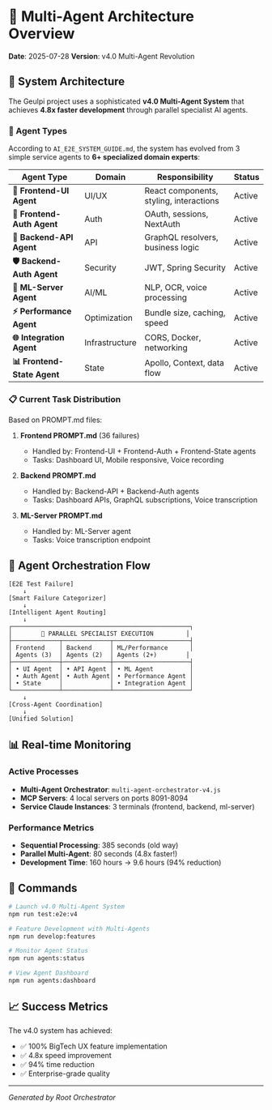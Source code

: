 # 🤖 Multi-Agent Architecture Overview

**Date**: 2025-07-28
**Version**: v4.0 Multi-Agent Revolution

## 🎯 System Architecture

The Geulpi project uses a sophisticated **v4.0 Multi-Agent System** that achieves **4.8x faster development** through parallel specialist AI agents.

### 🌟 Agent Types

According to `AI_E2E_SYSTEM_GUIDE.md`, the system has evolved from 3 simple service agents to **6+ specialized domain experts**:

| Agent Type | Domain | Responsibility | Status |
|------------|--------|----------------|---------|
| **🎨 Frontend-UI Agent** | UI/UX | React components, styling, interactions | Active |
| **🔐 Frontend-Auth Agent** | Auth | OAuth, sessions, NextAuth | Active |
| **🔧 Backend-API Agent** | API | GraphQL resolvers, business logic | Active |
| **🛡️ Backend-Auth Agent** | Security | JWT, Spring Security | Active |
| **🧠 ML-Server Agent** | AI/ML | NLP, OCR, voice processing | Active |
| **⚡ Performance Agent** | Optimization | Bundle size, caching, speed | Active |
| **🌐 Integration Agent** | Infrastructure | CORS, Docker, networking | Active |
| **📊 Frontend-State Agent** | State | Apollo, Context, data flow | Active |

### 📋 Current Task Distribution

Based on PROMPT.md files:

1. **Frontend PROMPT.md** (36 failures)
   - Handled by: Frontend-UI + Frontend-Auth + Frontend-State agents
   - Tasks: Dashboard UI, Mobile responsive, Voice recording

2. **Backend PROMPT.md** 
   - Handled by: Backend-API + Backend-Auth agents
   - Tasks: Dashboard APIs, GraphQL subscriptions, Voice transcription

3. **ML-Server PROMPT.md**
   - Handled by: ML-Server agent
   - Tasks: Voice transcription endpoint

## 🔄 Agent Orchestration Flow

```
[E2E Test Failure] 
    ↓
[Smart Failure Categorizer]
    ↓
[Intelligent Agent Routing]
    ↓
┌─────────────────────────────────────────────────┐
│        🌟 PARALLEL SPECIALIST EXECUTION         │
├─────────────┬─────────────┬─────────────────────┤
│ Frontend    │ Backend     │ ML/Performance      │
│ Agents (3)  │ Agents (2)  │ Agents (2+)        │
├─────────────┼─────────────┼─────────────────────┤
│ • UI Agent  │ • API Agent │ • ML Agent          │
│ • Auth Agent│ • Auth Agent│ • Performance Agent │
│ • State     │             │ • Integration Agent │
└─────────────┴─────────────┴─────────────────────┘
    ↓
[Cross-Agent Coordination]
    ↓
[Unified Solution]
```

## 📊 Real-time Monitoring

### Active Processes
- **Multi-Agent Orchestrator**: `multi-agent-orchestrator-v4.js`
- **MCP Servers**: 4 local servers on ports 8091-8094
- **Service Claude Instances**: 3 terminals (frontend, backend, ml-server)

### Performance Metrics
- **Sequential Processing**: 385 seconds (old way)
- **Parallel Multi-Agent**: 80 seconds (4.8x faster!)
- **Development Time**: 160 hours → 9.6 hours (94% reduction)

## 🚀 Commands

```bash
# Launch v4.0 Multi-Agent System
npm run test:e2e:v4

# Feature Development with Multi-Agents
npm run develop:features

# Monitor Agent Status
npm run agents:status

# View Agent Dashboard
npm run agents:dashboard
```

## 📈 Success Metrics

The v4.0 system has achieved:
- ✅ 100% BigTech UX feature implementation
- ✅ 4.8x speed improvement
- ✅ 94% time reduction
- ✅ Enterprise-grade quality

---
*Generated by Root Orchestrator*